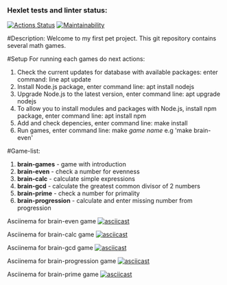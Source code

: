 ### Hexlet tests and linter status:
[![Actions Status](https://github.com/ivansneg2015/frontend-project-44/actions/workflows/hexlet-check.yml/badge.svg)](https://github.com/ivansneg2015/frontend-project-44/actions)
[![Maintainability](https://api.codeclimate.com/v1/badges/972ff59d773f7478e696/maintainability)](https://codeclimate.com/github/ivansneg2015/frontend-project-44/maintainability)

#Description:
Welcome to my first pet project. This git repository contains several math games.

#Setup
For running each games do next actions:
1. Check the current updates for database with available packages: enter command: line apt update
2. Install Node.js package, enter command line: apt install nodejs
3. Upgrade Node.js to the latest version, enter command line: apt upgrade nodejs
4. To allow you to install modules and packages with Node.js, install npm package, enter command line: apt install npm
5. Add and check depencies, enter command line: make install
6. Run games, enter command line: make *game name* e.g 'make brain-even'

#Game-list:
1. **brain-games** - game with introduction
2. **brain-even** - check a number for evenness 
3. **brain-calc** - calculate simple expressions
4. **brain-gcd** - calculate the greatest common divisor of 2 numbers
5. **brain-prime** - check a number for primality
6. **brain-progression** - calculate and enter missing number from progression

Asciinema for brain-even game
[![asciicast](https://asciinema.org/a/631291.svg)](https://asciinema.org/a/631291)

Asciinema for brain-calc game
[![asciicast](https://asciinema.org/a/631370.svg)](https://asciinema.org/a/631370)

Asciinema for brain-gcd game
[![asciicast](https://asciinema.org/a/631376.svg)](https://asciinema.org/a/631376)

Asciinema for brain-progression game
[![asciicast](https://asciinema.org/a/uGjDnNU6qt4NUSRm7h4CNay9E.svg)](https://asciinema.org/a/uGjDnNU6qt4NUSRm7h4CNay9E)

Asciinema for brain-prime game
[![asciicast](https://asciinema.org/a/631537.svg)](https://asciinema.org/a/631537)
